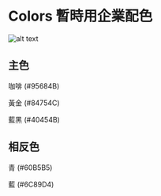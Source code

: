 # Colors 暫時用企業配色

![alt text](https://eastasia1-mediap.svc.ms/transform/thumbnail?provider=spo&inputFormat=png&cs=fFNQTw&docid=https%3A%2F%2Fstarluxairlines-my.sharepoint.com%3A443%2F_api%2Fv2.0%2Fdrives%2Fb!5kPxPfTOikWbdzbae3LbV0GosUdTlQlBhlFFNFXVjlAZWiAEJAkNToDsSulkKa4V%2Fitems%2F01JRB2SWXTF5LGYDSSUBE2HS7SXCVNMGII%3Fversion%3DPublished&encodeFailures=1&ctag=%22c%3A%7B6C562FF3-520E-49A0-A3CB-F2B8AAD61908%7D%2C2%22&width=1922&height=915&srcWidth=&srcHeight= 'color theme')

## 主色

咖啡 (#95684B)

黃金 (#84754C)

藍黑 (#40454B)

## 相反色

青 (#60B5B5)

藍 (#6C89D4)
